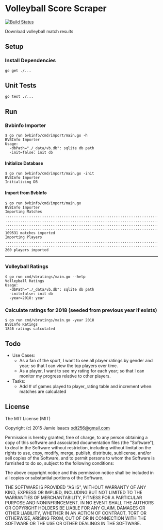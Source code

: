 Volleyball Score Scraper
========================
[![Build Status](https://travis-ci.org/pdt256/vbratings.svg?branch=master)](https://travis-ci.org/pdt256/vbratings)

Download volleyball match results

## Setup

### Install Dependencies

```
go get ./...
```

## Unit Tests

```
go test ./...
```

## Run

### Bvbinfo Importer

```
$ go run bvbinfo/cmd/import/main.go -h
BVBInfo Importer
Usage:
  -dbPath="./_data/vb.db": sqlite db path
  -init=false: init db
```

#### Initialize Database

```
$ go run bvbinfo/cmd/import/main.go -init
BVBInfo Importer
Initializing DB
```

#### Import from BvbInfo

```
$ go run bvbinfo/cmd/import/main.go
BVBInfo Importer
Importing Matches
...............................................................................
...............................................................................
...............................................................................
...............................................................................
109531 matches imported
Importing Players
...............................................................................
...............................................................................
260 players imported
```

---

### Volleyball Ratings

```
$ go run cmd/vbratings/main.go --help
Volleyball Ratings
Usage:
  -dbPath="./_data/vb.db": sqlite db path
  -init=false: init db
  -year=2018: year
```

### Calculate ratings for 2018 (seeded from previous year if exists)

```
$ go run cmd/vbratings/main.go -year 2018
BVBInfo Ratings
1846 ratings calculated
```

## Todo

* Use Cases:
  - As a fan of the sport, I want to see all player ratings by gender and year; so that
    I can view the top players over time.
  - As a player, I want to see my rating for each year; so that I can monitor
    my progress relative to other players.
* Tasks:
  - Add # of games played to player_rating table and increment when matches are calculated

## License

The MIT License (MIT)

Copyright (c) 2015 Jamie Isaacs <pdt256@gmail.com>

Permission is hereby granted, free of charge, to any person obtaining a copy
of this software and associated documentation files (the "Software"), to deal
in the Software without restriction, including without limitation the rights
to use, copy, modify, merge, publish, distribute, sublicense, and/or sell
copies of the Software, and to permit persons to whom the Software is
furnished to do so, subject to the following conditions:

The above copyright notice and this permission notice shall be included in
all copies or substantial portions of the Software.

THE SOFTWARE IS PROVIDED "AS IS", WITHOUT WARRANTY OF ANY KIND, EXPRESS OR
IMPLIED, INCLUDING BUT NOT LIMITED TO THE WARRANTIES OF MERCHANTABILITY,
FITNESS FOR A PARTICULAR PURPOSE AND NONINFRINGEMENT. IN NO EVENT SHALL THE
AUTHORS OR COPYRIGHT HOLDERS BE LIABLE FOR ANY CLAIM, DAMAGES OR OTHER
LIABILITY, WHETHER IN AN ACTION OF CONTRACT, TORT OR OTHERWISE, ARISING FROM,
OUT OF OR IN CONNECTION WITH THE SOFTWARE OR THE USE OR OTHER DEALINGS IN
THE SOFTWARE.
